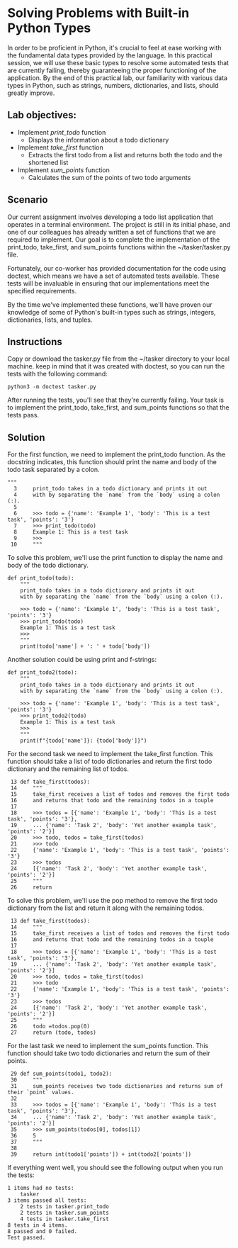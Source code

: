 # Solving Problems with Built-in Python Types

In order to be proficient in Python, it's crucial to feel at ease working with the fundamental data types provided by the language. In this practical session, we will use these basic types to resolve some automated tests that are currently failing, thereby guaranteeing the proper functioning of the application. By the end of this practical lab, our familiarity with various data types in Python, such as strings, numbers, dictionaries, and lists, should greatly improve.

## Lab objectives:

- Implement *print_todo* function
    - Displays the information about a todo dictionary
- Implement *take_first* function
    - Extracts the first todo from a list and returns both the todo and the shortened list
- Implement *sum_points* function
    - Calculates the sum of the points of two todo arguments

## Scenario

Our current assignment involves developing a todo list application that operates in a terminal environment. The project is still in its initial phase, and one of our colleagues has already written a set of functions that we are required to implement. Our goal is to complete the implementation of the print_todo, take_first, and sum_points functions within the ~/tasker/tasker.py file.

Fortunately, our co-worker has provided documentation for the code using doctest, which means we have a set of automated tests available. These tests will be invaluable in ensuring that our implementations meet the specified requirements.

By the time we've implemented these functions, we'll have proven our knowledge of some of Python's built-in types such as strings, integers, dictionaries, lists, and tuples.

## Instructions

Copy or download the tasker.py file from the ~/tasker directory to your local machine. keep in mind that it was created with doctest, so you can run the tests with the following command:

```
python3 -m doctest tasker.py
```

After running the tests, you'll see that they're currently failing. Your task is to implement the print_todo, take_first, and sum_points functions so that the tests pass.

## Solution

For the first function, we need to implement the print_todo function. As the docstring indicates, this function should print the name and body of the todo task separated by a colon.

```
"""
  3     print_todo takes in a todo dictionary and prints it out
  4     with by separating the `name` from the `body` using a colon (:).
  5
  6     >>> todo = {'name': 'Example 1', 'body': 'This is a test task', 'points': '3'}
  7     >>> print_todo(todo)
  8     Example 1: This is a test task
  9     >>>
 10     """
 ```

To solve this problem, we'll use the print function to display the name and body of the todo dictionary.

```
def print_todo(todo):
    """
    print_todo takes in a todo dictionary and prints it out
    with by separating the `name` from the `body` using a colon (:).

    >>> todo = {'name': 'Example 1', 'body': 'This is a test task', 'points': '3'}
    >>> print_todo(todo)
    Example 1: This is a test task
    >>>
    """
    print(todo['name'] + ': ' + todo['body'])
```
Another solution could be using print and f-strings:

```
def print_todo2(todo):
    """
    print_todo takes in a todo dictionary and prints it out
    with by separating the `name` from the `body` using a colon (:).

    >>> todo = {'name': 'Example 1', 'body': 'This is a test task', 'points': '3'}
    >>> print_todo2(todo)
    Example 1: This is a test task
    >>>
    """
    print(f"{todo['name']}: {todo['body']}")
```

For the second task we need to implement the take_first function. This function should take a list of todo dictionaries and return the first todo dictionary and the remaining list of todos.

```
 13 def take_first(todos):
 14     """
 15     take_first receives a list of todos and removes the first todo
 16     and returns that todo and the remaining todos in a touple
 17
 18     >>> todos = [{'name': 'Example 1', 'body': 'This is a test task', 'points': '3'},
 19     ... {'name': 'Task 2', 'body': 'Yet another example task', 'points': '2'}]
 20     >>> todo, todos = take_first(todos)
 21     >>> todo
 22     {'name': 'Example 1', 'body': 'This is a test task', 'points': '3'}
 23     >>> todos
 24     [{'name': 'Task 2', 'body': 'Yet another example task', 'points': '2'}]
 25     """
 26     return
```
To solve this problem, we'll use the pop method to remove the first todo dictionary from the list and return it along with the remaining todos.

```
 13 def take_first(todos):
 14     """
 15     take_first receives a list of todos and removes the first todo
 16     and returns that todo and the remaining todos in a touple
 17
 18     >>> todos = [{'name': 'Example 1', 'body': 'This is a test task', 'points': '3'},
 19     ... {'name': 'Task 2', 'body': 'Yet another example task', 'points': '2'}]
 20     >>> todo, todos = take_first(todos)
 21     >>> todo
 22     {'name': 'Example 1', 'body': 'This is a test task', 'points': '3'}
 23     >>> todos
 24     [{'name': 'Task 2', 'body': 'Yet another example task', 'points': '2'}]
 25     """
 26     todo =todos.pop(0)
 27     return (todo, todos)
```

For the last task we need to implement the sum_points function. This function should take two todo dictionaries and return the sum of their points.

```
 29 def sum_points(todo1, todo2):
 30     """
 31     sum_points receives two todo dictionaries and returns sum of their `point` values.
 32
 33     >>> todos = [{'name': 'Example 1', 'body': 'This is a test task', 'points': '3'},
 34     ... {'name': 'Task 2', 'body': 'Yet another example task', 'points': '2'}]
 35     >>> sum_points(todos[0], todos[1])
 36     5
 37     """
 38
 39     return int(todo1['points']) + int(todo2['points'])
```


If everything went well, you should see the following output when you run the tests:

```
1 items had no tests:
    tasker
3 items passed all tests:
    2 tests in tasker.print_todo
    2 tests in tasker.sum_points
    4 tests in tasker.take_first
8 tests in 4 items.
8 passed and 0 failed.
Test passed.
```
